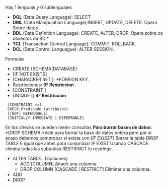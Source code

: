Hay 1 lenguaje y 6 sublenguajes
  * **DQL** (Data Query Language): SELECT
  * **DML** (Data Manipulation Language):INSERT, UPDATE, DELETE. Opera Sobre datos
  * **DDL** (Data Definition Language): CREATE, ALTER, DROP. Opera sobre os obxectos da BD
    * 
  * **TCL** (Transaction Control Language): COMMIT, ROLLBACK.
  * **DCL** (Data Control Languague): ALTER SESSION.
  

  
  Formulas
 * CREATE (SCHEMA|DATABASE)
 * [IF NOT EXISTS] <nome-da-BD>
 * [CHARACRER SET <nomeCoCharset>];
 *FOREIGN KEY.
 * Restricciones:
 **3º Restriccion**
  * [CONSTRAINT <name-constriccion>] 
  * UNIQUE (<atributos>)
  **4º Restriccion**
  ```mysql
   [CONSTRAINT <>]
   CHECK Predicado (atributos)
   [[NOT] DEFERRABLE]
   [INITIALLY INMEDIATE | DEFERRANLE]
   ```
 En los checks se pueden meter consultas
**Para borrar bases de datos:**
 *DROP SCHEMA:*Vale para borrar la base de datos entera pero por si acaso debemos comprobar si existe con *[IF EXISST] <nombre tabla>*
 Borrar la tabla *DROP TABLE* E igual que antes para comprobar IF EXIST <Table name>
 Usando CASCADE elimina todas las subtablas RESTRINCT lo restringe.
 * ALTER TABLE...(Opciones)
   * ADD [COLUMN] <atributo> <dominio> Añadir una columna
   * DROP COLUMN <atributo> [CASCADE | RESTRICT] Eliminar una columna.
 * ADD <restriccion>
 * DROP <restriccion>
 
